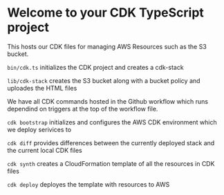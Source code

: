 # Welcome to your CDK TypeScript project

This hosts our CDK files for managing AWS Resources such as the S3 bucket.

`bin/cdk.ts` initializes the CDK project and creates a cdk-stack

`lib/cdk-stack` creates the S3 bucket along with a bucket policy and uploades the HTML files



We have all CDK commands hosted in the Github workflow which runs dependind on triggers at the top of the workflow file.

`cdk bootstrap` initializes and configures the AWS CDK environment which we deploy serivices to

`cdk diff` provides differences between the currently deployed stack and the current local CDK files

`cdk synth` creates a CloudFormation template of all the resources in CDK files

`cdk deploy` deployes the template with resources to AWS